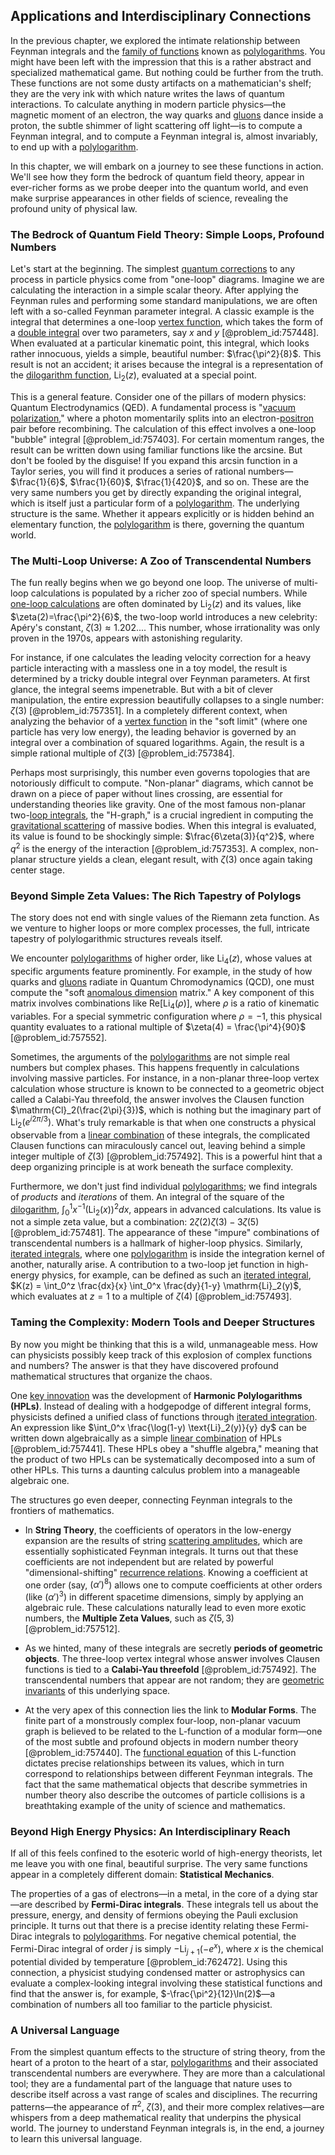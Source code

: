 ## Applications and Interdisciplinary Connections

In the previous chapter, we explored the intimate relationship between Feynman integrals and the [family of functions](@article_id:136955) known as [polylogarithms](@article_id:203777). You might have been left with the impression that this is a rather abstract and specialized mathematical game. But nothing could be further from the truth. These functions are not some dusty artifacts on a mathematician's shelf; they are the very ink with which nature writes the laws of quantum interactions. To calculate anything in modern particle physics—the magnetic moment of an electron, the way quarks and [gluons](@article_id:151233) dance inside a proton, the subtle shimmer of light scattering off light—is to compute a Feynman integral, and to compute a Feynman integral is, almost invariably, to end up with a [polylogarithm](@article_id:200912).

In this chapter, we will embark on a journey to see these functions in action. We'll see how they form the bedrock of quantum field theory, appear in ever-richer forms as we probe deeper into the quantum world, and even make surprise appearances in other fields of science, revealing the profound unity of physical law.

### The Bedrock of Quantum Field Theory: Simple Loops, Profound Numbers

Let's start at the beginning. The simplest [quantum corrections](@article_id:161639) to any process in particle physics come from "one-loop" diagrams. Imagine we are calculating the interaction in a simple scalar theory. After applying the Feynman rules and performing some standard manipulations, we are often left with a so-called Feynman parameter integral. A classic example is the integral that determines a one-loop [vertex function](@article_id:144643), which takes the form of a [double integral](@article_id:146227) over two parameters, say $x$ and $y$ [@problem_id:757448]. When evaluated at a particular kinematic point, this integral, which looks rather innocuous, yields a simple, beautiful number: $\frac{\pi^2}{8}$. This result is not an accident; it arises because the integral is a representation of the [dilogarithm function](@article_id:180911), $\mathrm{Li}_2(z)$, evaluated at a special point.

This is a general feature. Consider one of the pillars of modern physics: Quantum Electrodynamics (QED). A fundamental process is "[vacuum polarization](@article_id:153001)," where a photon momentarily splits into an electron-[positron](@article_id:148873) pair before recombining. The calculation of this effect involves a one-loop "bubble" integral [@problem_id:757403]. For certain momentum ranges, the result can be written down using familiar functions like the arcsine. But don't be fooled by the disguise! If you expand this arcsin function in a Taylor series, you will find it produces a series of rational numbers—$\frac{1}{6}$, $\frac{1}{60}$, $\frac{1}{420}$, and so on. These are the very same numbers you get by directly expanding the original integral, which is itself just a particular form of a [polylogarithm](@article_id:200912). The underlying structure is the same. Whether it appears explicitly or is hidden behind an elementary function, the [polylogarithm](@article_id:200912) is there, governing the quantum world.

### The Multi-Loop Universe: A Zoo of Transcendental Numbers

The fun really begins when we go beyond one loop. The universe of multi-loop calculations is populated by a richer zoo of special numbers. While [one-loop calculations](@article_id:180659) are often dominated by $\mathrm{Li}_2(z)$ and its values, like $\zeta(2)=\frac{\pi^2}{6}$, the two-loop world introduces a new celebrity: Apéry's constant, $\zeta(3) \approx 1.202...$. This number, whose irrationality was only proven in the 1970s, appears with astonishing regularity.

For instance, if one calculates the leading velocity correction for a heavy particle interacting with a massless one in a toy model, the result is determined by a tricky double integral over Feynman parameters. At first glance, the integral seems impenetrable. But with a bit of clever manipulation, the entire expression beautifully collapses to a single number: $\zeta(3)$ [@problem_id:757351]. In a completely different context, when analyzing the behavior of a [vertex function](@article_id:144643) in the "soft limit" (where one particle has very low energy), the leading behavior is governed by an integral over a combination of squared logarithms. Again, the result is a simple rational multiple of $\zeta(3)$ [@problem_id:757384].

Perhaps most surprisingly, this number even governs topologies that are notoriously difficult to compute. "Non-planar" diagrams, which cannot be drawn on a piece of paper without lines crossing, are essential for understanding theories like gravity. One of the most famous non-planar two-[loop integrals](@article_id:194225), the "H-graph," is a crucial ingredient in computing the [gravitational scattering](@article_id:183217) of massive bodies. When this integral is evaluated, its value is found to be shockingly simple: $\frac{6\zeta(3)}{q^2}$, where $q^2$ is the energy of the interaction [@problem_id:757353]. A complex, non-planar structure yields a clean, elegant result, with $\zeta(3)$ once again taking center stage.

### Beyond Simple Zeta Values: The Rich Tapestry of Polylogs

The story does not end with single values of the Riemann zeta function. As we venture to higher loops or more complex processes, the full, intricate tapestry of polylogarithmic structures reveals itself.

We encounter [polylogarithms](@article_id:203777) of higher order, like $\mathrm{Li}_4(z)$, whose values at specific arguments feature prominently. For example, in the study of how quarks and [gluons](@article_id:151233) radiate in Quantum Chromodynamics (QCD), one must compute the "soft [anomalous dimension](@article_id:147180) matrix." A key component of this matrix involves combinations like $\text{Re}[\text{Li}_4(\rho)]$, where $\rho$ is a ratio of kinematic variables. For a special symmetric configuration where $\rho=-1$, this physical quantity evaluates to a rational multiple of $\zeta(4) = \frac{\pi^4}{90}$ [@problem_id:757552].

Sometimes, the arguments of the [polylogarithms](@article_id:203777) are not simple real numbers but complex phases. This happens frequently in calculations involving massive particles. For instance, in a non-planar three-loop vertex calculation whose structure is known to be connected to a geometric object called a Calabi-Yau threefold, the answer involves the Clausen function $\mathrm{Cl}_2(\frac{2\pi}{3})$, which is nothing but the imaginary part of $\mathrm{Li}_2(e^{i2\pi/3})$. What's truly remarkable is that when one constructs a physical observable from a [linear combination](@article_id:154597) of these integrals, the complicated Clausen functions can miraculously cancel out, leaving behind a simple integer multiple of $\zeta(3)$ [@problem_id:757492]. This is a powerful hint that a deep organizing principle is at work beneath the surface complexity.

Furthermore, we don't just find individual [polylogarithms](@article_id:203777); we find integrals of *products* and *iterations* of them. An integral of the square of the [dilogarithm](@article_id:202228), $\int_0^1 x^{-1} (\text{Li}_2(x))^2 dx$, appears in advanced calculations. Its value is not a simple zeta value, but a combination: $2\zeta(2)\zeta(3) - 3\zeta(5)$ [@problem_id:757481]. The appearance of these "impure" combinations of transcendental numbers is a hallmark of higher-loop physics. Similarly, [iterated integrals](@article_id:143913), where one [polylogarithm](@article_id:200912) is inside the integration kernel of another, naturally arise. A contribution to a two-loop jet function in high-energy physics, for example, can be defined as such an [iterated integral](@article_id:138219), $K(z) = \int_0^z \frac{dx}{x} \int_0^x \frac{dy}{1-y} \mathrm{Li}_2(y)$, which evaluates at $z=1$ to a multiple of $\zeta(4)$ [@problem_id:757493].

### Taming the Complexity: Modern Tools and Deeper Structures

By now you might be thinking that this is a wild, unmanageable mess. How can physicists possibly keep track of this explosion of complex functions and numbers? The answer is that they have discovered profound mathematical structures that organize the chaos.

One [key innovation](@article_id:146247) was the development of **Harmonic Polylogarithms (HPLs)**. Instead of dealing with a hodgepodge of different integral forms, physicists defined a unified class of functions through [iterated integration](@article_id:194100). An expression like $\int_0^x \frac{\log(1-y) \text{Li}_2(y)}{y} dy$ can be written down algebraically as a simple [linear combination](@article_id:154597) of HPLs [@problem_id:757441]. These HPLs obey a "shuffle algebra," meaning that the product of two HPLs can be systematically decomposed into a sum of other HPLs. This turns a daunting calculus problem into a manageable algebraic one.

The structures go even deeper, connecting Feynman integrals to the frontiers of mathematics.
*   In **String Theory**, the coefficients of operators in the low-energy expansion are the results of string [scattering amplitudes](@article_id:154875), which are essentially sophisticated Feynman integrals. It turns out that these coefficients are not independent but are related by powerful "dimensional-shifting" [recurrence relations](@article_id:276118). Knowing a coefficient at one order (say, $(\alpha')^8$) allows one to compute coefficients at other orders (like $(\alpha')^3$) in different spacetime dimensions, simply by applying an algebraic rule. These calculations naturally lead to even more exotic numbers, the **Multiple Zeta Values**, such as $\zeta(5,3)$ [@problem_id:757512].

*   As we hinted, many of these integrals are secretly **periods of geometric objects**. The three-loop vertex integral whose answer involves Clausen functions is tied to a **Calabi-Yau threefold** [@problem_id:757492]. The transcendental numbers that appear are not random; they are [geometric invariants](@article_id:178117) of this underlying space.

*   At the very apex of this connection lies the link to **Modular Forms**. The finite part of a monstrously complex four-loop, non-planar vacuum graph is believed to be related to the L-function of a modular form—one of the most subtle and profound objects in modern number theory [@problem_id:757440]. The [functional equation](@article_id:176093) of this L-function dictates precise relationships between its values, which in turn correspond to relationships between different Feynman integrals. The fact that the same mathematical objects that describe symmetries in number theory also describe the outcomes of particle collisions is a breathtaking example of the unity of science and mathematics.

### Beyond High Energy Physics: An Interdisciplinary Reach

If all of this feels confined to the esoteric world of high-energy theorists, let me leave you with one final, beautiful surprise. The very same functions appear in a completely different domain: **Statistical Mechanics**.

The properties of a gas of electrons—in a metal, in the core of a dying star—are described by **Fermi-Dirac integrals**. These integrals tell us about the pressure, energy, and density of fermions obeying the Pauli exclusion principle. It turns out that there is a precise identity relating these Fermi-Dirac integrals to [polylogarithms](@article_id:203777). For negative chemical potential, the Fermi-Dirac integral of order $j$ is simply $-\text{Li}_{j+1}(-e^x)$, where $x$ is the chemical potential divided by temperature [@problem_id:762472]. Using this connection, a physicist studying condensed matter or astrophysics can evaluate a complex-looking integral involving these statistical functions and find that the answer is, for example, $-\frac{\pi^2}{12}\ln(2)$—a combination of numbers all too familiar to the particle physicist.

### A Universal Language

From the simplest quantum effects to the structure of string theory, from the heart of a proton to the heart of a star, [polylogarithms](@article_id:203777) and their associated transcendental numbers are everywhere. They are more than a calculational tool; they are a fundamental part of the language that nature uses to describe itself across a vast range of scales and disciplines. The recurring patterns—the appearance of $\pi^2$, $\zeta(3)$, and their more complex relatives—are whispers from a deep mathematical reality that underpins the physical world. The journey to understand Feynman integrals is, in the end, a journey to learn this universal language.